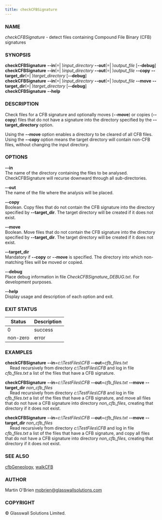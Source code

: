 ```yaml
---
title: checkCFBSignature
---
```


### **NAME**
*checkCFBSignature* - detect files containing Compound File Binary (CFB) signatures

### **SYNOPSIS**
**checkCFBSignature** **--in**(=| )*input_directory* **--out**(=| )*output_file* \[**--debug**\]  
**checkCFBSignature** **--in**(=| )*input_directory* **--out**(=| )*output_file* **--copy** **--target_dir**(=| )*target_directory* \[**--debug**\]  
**checkCFBSignature** **--in**(=| )*input_directory* **--out**(=| )*output_file* **--move** **--target_dir**(=| )*target_directory* \[**--debug**\]  
**checkCFBSignature** **--help**

### **DESCRIPTION**
Check files for a CFB signature and optionally moves (**--move**) or copies (**--copy**) files that do not have a signature into the directory specified by the **--target_directory** option.

Using the **--move** option enables a directory to be cleared of all CFB files. Using the **--copy** option means the target directory will contain non-CFB files, without changing  the input directory.

### **OPTIONS**

**--in**  
The name of the directory containing the files to be analysed. CheckCFBSignature will recurse downward through all sub-directories.

**--out**  
The name of the file where the analysis will be placed.

**--copy**  
Boolean. Copy files that do not contain the CFB signature into the directory specified by **--target_dir**. The target directory will be created if it does not exist.

**--move**  
Boolean. Move files that do not contain the CFB signature into the directory specified by **--target_dir**. The target directory will be created if it does not exist.

**--target_dir**  
Mandatory if **--copy** or **--move** is specified. The directory into which non-matching files will be moved or copied.

**--debug**  
Place debug information in file *CheckCFBSignature_DEBUG.txt*. For development purposes.

**--help**  
Display usage and description of each option and exit.

### **EXIT STATUS**
|Status|Description
|---|---
|0|success  
|non-zero|error

### **EXAMPLES**
**checkCFBSignature** **--in**=*c:\TestFiles\CFB* **--out**=*cfb_files.txt*  
&nbsp;&nbsp;&nbsp;&nbsp;Read recursively from directory *c:\TestFiles\CFB* and log in file *cfb_files.txt* a list of the files that have a CFB signature.

**checkCFBSignature** **--in**=*c:\TestFiles\CFB* **--out**=*cfb_files.txt* **--move** **--target_dir** *non_cfb_files*  
&nbsp;&nbsp;&nbsp;&nbsp;Read recursively from directory *c:\TestFiles\CFB* and log in file *cfb_files.txt* a list of the files that have a CFB signature, and move all files that do not have a CFB signature into directory *non_cfb_files*, creating that directory if it does not exist.

**checkCFBSignature** **--in**=*c:\TestFiles\CFB* **--out**=*cfb_files.txt* **--move** **--target_dir** *non_cfb_files*  
&nbsp;&nbsp;&nbsp;&nbsp;Read recursively from directory *c:\TestFiles\CFB* and log in file *cfb_files.txt* a list of the files that have a CFB signature, and copy all files that do not have a CFB signature into directory *non_cfb_files*, creating that directory if it does not exist.





### **SEE ALSO**
[cfbGeneology](cfbGeneology), [walkCFB](WalkCFB)

### AUTHOR
Martin O'Brien mobrien@glasswallsolutions.com

### COPYRIGHT
&copy; Glasswall Solutions Limited.